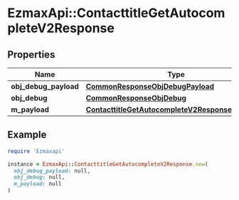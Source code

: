 # EzmaxApi::ContacttitleGetAutocompleteV2Response

## Properties

| Name | Type | Description | Notes |
| ---- | ---- | ----------- | ----- |
| **obj_debug_payload** | [**CommonResponseObjDebugPayload**](CommonResponseObjDebugPayload.md) |  |  |
| **obj_debug** | [**CommonResponseObjDebug**](CommonResponseObjDebug.md) |  | [optional] |
| **m_payload** | [**ContacttitleGetAutocompleteV2ResponseMPayload**](ContacttitleGetAutocompleteV2ResponseMPayload.md) |  |  |

## Example

```ruby
require 'Ezmaxapi'

instance = EzmaxApi::ContacttitleGetAutocompleteV2Response.new(
  obj_debug_payload: null,
  obj_debug: null,
  m_payload: null
)
```

